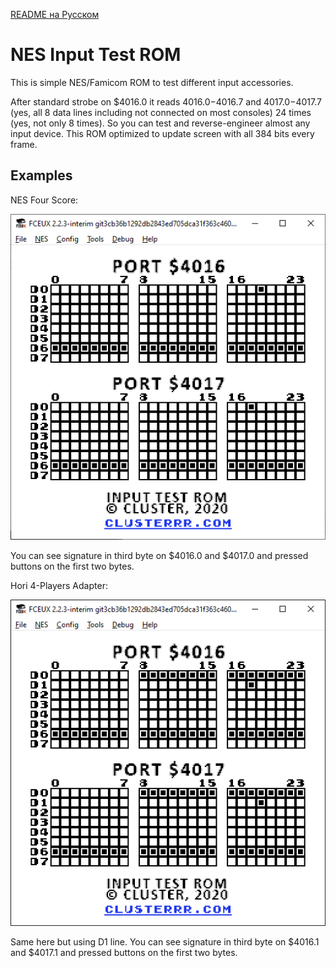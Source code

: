 [README на Русском](https://github.com/ClusterM/nes-input-test/blob/main/README_ru.md)

# NES Input Test ROM
This is simple NES/Famicom ROM to test different input accessories.

After standard strobe on $4016.0 it reads $4016.0-$4016.7 and $4017.0-$4017.7 (yes, all 8 data lines including not connected on most consoles) 24 times (yes, not only 8 times). So you can test and reverse-engineer almost any input device. This ROM optimized to update screen with all 384 bits every frame.

## Examples
NES Four Score:

![NES Four Score](screenshots/four_score.png)

You can see signature in third byte on $4016.0 and $4017.0 and pressed buttons on the first two bytes.


Hori 4-Players Adapter:

![Hori 4-Players Adapter](screenshots/hori4.png)

Same here but using D1 line. You can see signature in third byte on $4016.1 and $4017.1 and pressed buttons on the first two bytes.
